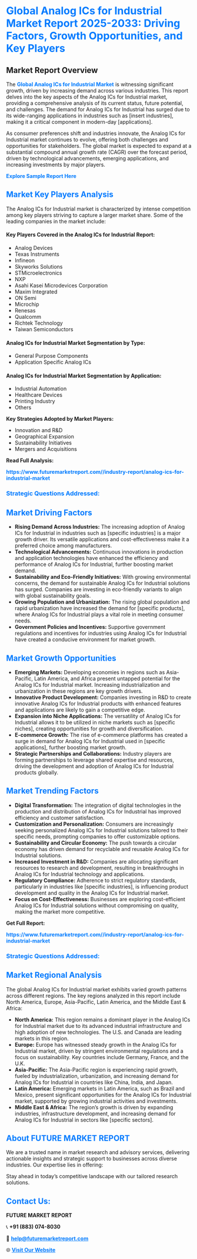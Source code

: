 <h1 style="color: #007BFF;">Global Analog ICs for Industrial Market Report 2025-2033: Driving Factors, Growth Opportunities, and Key Players</h1>

<section id="overview">
<h2>Market Report Overview</h2>
<p>The <a href="https://www.futuremarketreport.com//industry-report/analog-ics-for-industrial-market" style="color: #007BFF; text-decoration: none;"><strong>Global Analog ICs for Industrial Market</strong></a> is witnessing significant growth, driven by increasing demand across various industries. This report delves into the key aspects of the Analog ICs for Industrial market, providing a comprehensive analysis of its current status, future potential, and challenges. The demand for Analog ICs for Industrial has surged due to its wide-ranging applications in industries such as [insert industries], making it a critical component in modern-day [applications].</p>
<p>As consumer preferences shift and industries innovate, the Analog ICs for Industrial market continues to evolve, offering both challenges and opportunities for stakeholders. The global market is expected to expand at a substantial compound annual growth rate (CAGR) over the forecast period, driven by technological advancements, emerging applications, and increasing investments by major players.</p>
</section>

<section id="overview">
<p><a href="https://www.futuremarketreport.com//request-sample/reportId=45535" style="color: #007BFF; text-decoration: none;"><strong>Explore Sample Report Here</strong></a></p>
</section>

<section id="key-players">
<h2 style="color: #007BFF;">Market Key Players Analysis</h2>
<p>The Analog ICs for Industrial market is characterized by intense competition among key players striving to capture a larger market share. Some of the leading companies in the market include:</p>
<h4>Key Players Covered in the Analog ICs for Industrial Report:</h4>
<ul><li>Analog Devices</li><li>Texas Instruments</li><li>Infineon</li><li>Skyworks Solutions</li><li>STMicroelectronics</li><li>NXP</li><li>Asahi Kasei Microdevices Corporation</li><li>Maxim Integrated</li><li>ON Semi</li><li>Microchip</li><li>Renesas</li><li>Qualcomm</li><li>Richtek Technology</li><li>Taiwan Semiconductors</li></ul>
<h4>Analog ICs for Industrial Market Segmentation by Type:</h4>
<ul><li>General Purpose Components</li><li>Application Specific Analog ICs</li></ul>

<h4>Analog ICs for Industrial Market Segmentation by Application:</h4>
<ul><li>Industrial Automation</li><li>Healthcare Devices</li><li>Printing Industry</li><li>Others</li></ul>
<p><strong>Key Strategies Adopted by Market Players:</strong></p>
<ul>
<li>Innovation and R&D</li>
<li>Geographical Expansion</li>
<li>Sustainability Initiatives</li>
<li>Mergers and Acquisitions</li>
</ul>
</section>

<section>
<p><strong>Read Full Analysis: </strong></p><a href="https://www.futuremarketreport.com//industry-report/analog-ics-for-industrial-market" style="color: #007BFF; text-decoration: none;"><strong>https://www.futuremarketreport.com//industry-report/analog-ics-for-industrial-market</strong></a>
<h3 style="color: #007BFF;">Strategic Questions Addressed:</h3>
</section>

<section id="driving-factors">
<h2 style="color: #007BFF;">Market Driving Factors</h2>
<ul>
<li><strong>Rising Demand Across Industries:</strong> The increasing adoption of Analog ICs for Industrial in industries such as [specific industries] is a major growth driver. Its versatile applications and cost-effectiveness make it a preferred choice among manufacturers.</li>
<li><strong>Technological Advancements:</strong> Continuous innovations in production and application technologies have enhanced the efficiency and performance of Analog ICs for Industrial, further boosting market demand.</li>
<li><strong>Sustainability and Eco-Friendly Initiatives:</strong> With growing environmental concerns, the demand for sustainable Analog ICs for Industrial solutions has surged. Companies are investing in eco-friendly variants to align with global sustainability goals.</li>
<li><strong>Growing Population and Urbanization:</strong> The rising global population and rapid urbanization have increased the demand for [specific products], where Analog ICs for Industrial plays a vital role in meeting consumer needs.</li>
<li><strong>Government Policies and Incentives:</strong> Supportive government regulations and incentives for industries using Analog ICs for Industrial have created a conducive environment for market growth.</li>
</ul>
</section>

<section id="growth-opportunities">
<h2 style="color: #007BFF;">Market Growth Opportunities</h2>
<ul>
<li><strong>Emerging Markets:</strong> Developing economies in regions such as Asia-Pacific, Latin America, and Africa present untapped potential for the Analog ICs for Industrial market. Increasing industrialization and urbanization in these regions are key growth drivers.</li>
<li><strong>Innovative Product Development:</strong> Companies investing in R&D to create innovative Analog ICs for Industrial products with enhanced features and applications are likely to gain a competitive edge.</li>
<li><strong>Expansion into Niche Applications:</strong> The versatility of Analog ICs for Industrial allows it to be utilized in niche markets such as [specific niches], creating opportunities for growth and diversification.</li>
<li><strong>E-commerce Growth:</strong> The rise of e-commerce platforms has created a surge in demand for Analog ICs for Industrial used in [specific applications], further boosting market growth.</li>
<li><strong>Strategic Partnerships and Collaborations:</strong> Industry players are forming partnerships to leverage shared expertise and resources, driving the development and adoption of Analog ICs for Industrial products globally.</li>
</ul>
</section>

<section id="trending-factors">
<h2 style="color: #007BFF;">Market Trending Factors</h2>
<ul>
<li><strong>Digital Transformation:</strong> The integration of digital technologies in the production and distribution of Analog ICs for Industrial has improved efficiency and customer satisfaction.</li>
<li><strong>Customization and Personalization:</strong> Consumers are increasingly seeking personalized Analog ICs for Industrial solutions tailored to their specific needs, prompting companies to offer customizable options.</li>
<li><strong>Sustainability and Circular Economy:</strong> The push towards a circular economy has driven demand for recyclable and reusable Analog ICs for Industrial solutions.</li>
<li><strong>Increased Investment in R&D:</strong> Companies are allocating significant resources to research and development, resulting in breakthroughs in Analog ICs for Industrial technology and applications.</li>
<li><strong>Regulatory Compliance:</strong> Adherence to strict regulatory standards, particularly in industries like [specific industries], is influencing product development and quality in the Analog ICs for Industrial market.</li>
<li><strong>Focus on Cost-Effectiveness:</strong> Businesses are exploring cost-efficient Analog ICs for Industrial solutions without compromising on quality, making the market more competitive.</li>
</ul>
</section>

<section>
<p><strong>Get Full Report: </strong></p><a href="https://www.futuremarketreport.com//industry-report/analog-ics-for-industrial-market" style="color: #007BFF; text-decoration: none;"><strong>https://www.futuremarketreport.com//industry-report/analog-ics-for-industrial-market</strong></a>
<h3 style="color: #007BFF;">Strategic Questions Addressed:</h3>
</section>


<section id="regional-analysis">
<h2 style="color: #007BFF;">Market Regional Analysis</h2>
<p>The global Analog ICs for Industrial market exhibits varied growth patterns across different regions. The key regions analyzed in this report include North America, Europe, Asia-Pacific, Latin America, and the Middle East & Africa:</p>
<ul>
<li><strong>North America:</strong> This region remains a dominant player in the Analog ICs for Industrial market due to its advanced industrial infrastructure and high adoption of new technologies. The U.S. and Canada are leading markets in this region.</li>
<li><strong>Europe:</strong> Europe has witnessed steady growth in the Analog ICs for Industrial market, driven by stringent environmental regulations and a focus on sustainability. Key countries include Germany, France, and the U.K.</li>
<li><strong>Asia-Pacific:</strong> The Asia-Pacific region is experiencing rapid growth, fueled by industrialization, urbanization, and increasing demand for Analog ICs for Industrial in countries like China, India, and Japan.</li>
<li><strong>Latin America:</strong> Emerging markets in Latin America, such as Brazil and Mexico, present significant opportunities for the Analog ICs for Industrial market, supported by growing industrial activities and investments.</li>
<li><strong>Middle East & Africa:</strong> The region’s growth is driven by expanding industries, infrastructure development, and increasing demand for Analog ICs for Industrial in sectors like [specific sectors].</li>
</ul>
</section>

<footer>
<h2 style="color: #007BFF;">About FUTURE MARKET REPORT</h2>
<p>We are a trusted name in market research and advisory services, delivering actionable insights and strategic support to businesses across diverse industries. Our expertise lies in offering:</p>

<p>Stay ahead in today’s competitive landscape with our tailored research solutions.</p>

<h2 style="color: #007BFF;">Contact Us:</h2>
<p><strong>FUTURE MARKET REPORT</strong></p>
<p>📞 <strong>+91 (883) 074-8030</strong></p>
<p>📧 <strong><a href="mailto:help@futuremarketreport.com" style="color: #007BFF;">help@futuremarketreport.com</a></strong></p>
<p>🌐 <strong><a href="https://www.futuremarketreport.com/" style="color: #007BFF;">Visit Our Website</a></strong></p>
</footer>